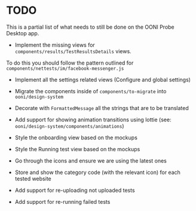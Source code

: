 # TODO

This is a partial list of what needs to still be done on the OONI Probe Desktop
app.

* Implement the missing views for `components/results/TestResultsDetails` views.

To do this you should follow the pattern outlined for `components/nettests/im/facebook-messenger.js`

* Implement all the settings related views (Configure and global settings)

* Migrate the components inside of `components/to-migrate` into `ooni/design-system`

* Decorate with `FormattedMessage` all the strings that are to be translated

* Add support for showing animation transitions using lottie (see: `ooni/design-system/components/animations`)

* Style the onboarding view based on the mockups

* Style the Running test view based on the mockups

* Go through the icons and ensure we are using the latest ones

* Store and show the category code (with the relevant icon) for each tested website

* Add support for re-uploading not uploaded tests

* Add support for re-running failed tests
